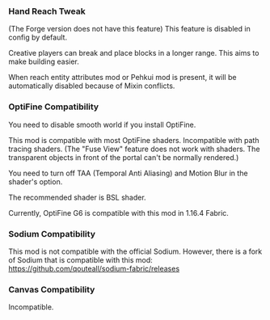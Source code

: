 ### Hand Reach Tweak
(The Forge version does not have this feature)
This feature is disabled in config by default.

Creative players can break and place blocks in a longer range. This aims to make building easier.

When reach entity attributes mod or Pehkui mod is present, it will be automatically disabled because of Mixin conflicts.

### OptiFine Compatibility
You need to disable smooth world if you install OptiFine.

This mod is compatible with most OptiFine shaders. Incompatible with path tracing shaders. (The "Fuse View" feature does not work with shaders. The transparent objects in front of the portal can't be normally rendered.)

You need to turn off TAA (Temporal Anti Aliasing) and Motion Blur in the shader's option.

The recommended shader is BSL shader.

Currently, OptiFine G6 is compatible with this mod in 1.16.4 Fabric.

### Sodium Compatibility

This mod is not compatible with the official Sodium. However, there is a fork of Sodium that is compatible with this mod: https://github.com/qouteall/sodium-fabric/releases

### Canvas Compatibility

Incompatible.